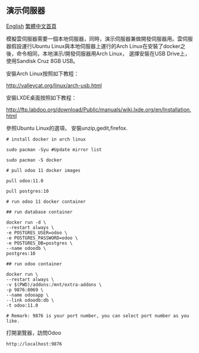 ## 演示伺服器

[English](https://github.com/tacticlink/cheapdigital) [繁體中文首頁](https://github.com/tacticlink/cheapdigital/blob/master/README_zh.md)

模擬雲伺服器需要一個本地伺服器，同時，演示伺服器兼做開發伺服器用。雲伺服器假設運行Ubuntu Linux與本地伺服器上運行的Arch Linux在安裝了docker之後，命令相同，本地演示/開發伺服器用Arch Linux， 選擇安裝在USB Drive上，使用Sandisk Cruz 8GB USB。

安裝Arch Linux按照如下教程：

http://valleycat.org/linux/arch-usb.html

安裝LXDE桌面按照如下教程：

http://ftp.labdoo.org/download/Public/manuals/wiki.lxde.org/en/Installation.html

參照Ubuntu Linux的選項， 安裝unzip,gedit,firefox.


	# install docker in arch linux

	sudo pacman -Syu #Update mirror list

	sudo pacman -S docker

	# pull odoo 11 docker images

	pull odoo:11.0

	pull postgres:10

	# run odoo 11 docker container

	## run database container

	docker run -d \
	--restart always \
	-e POSTGRES_USER=odoo \
	-e POSTGRES_PASSWORD=odoo \ 
	-e POSTGRES_DB=postgres \
	--name odoodb \
	postgres:10

	## run odoo container

	docker run \ 
	--restart always \
	-v $(PWD)/addons:/mnt/extra-addons \
	-p 9876:8069 \
	--name odooapp \ 
	--link odoodb:db \
	-t odoo:11.0

	# Remark: 9876 is your port number, you can select port number as you like.  

打開瀏覽器，訪問Odoo

	http://localhost:9876
